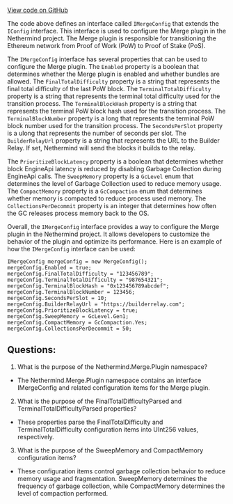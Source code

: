 [View code on GitHub](https://github.com/NethermindEth/nethermind/src/Nethermind/Nethermind.Merge.Plugin/IMergeConfig.cs)

The code above defines an interface called `IMergeConfig` that extends the `IConfig` interface. This interface is used to configure the Merge plugin in the Nethermind project. The Merge plugin is responsible for transitioning the Ethereum network from Proof of Work (PoW) to Proof of Stake (PoS). 

The `IMergeConfig` interface has several properties that can be used to configure the Merge plugin. The `Enabled` property is a boolean that determines whether the Merge plugin is enabled and whether bundles are allowed. The `FinalTotalDifficulty` property is a string that represents the final total difficulty of the last PoW block. The `TerminalTotalDifficulty` property is a string that represents the terminal total difficulty used for the transition process. The `TerminalBlockHash` property is a string that represents the terminal PoW block hash used for the transition process. The `TerminalBlockNumber` property is a long that represents the terminal PoW block number used for the transition process. The `SecondsPerSlot` property is a ulong that represents the number of seconds per slot. The `BuilderRelayUrl` property is a string that represents the URL to the Builder Relay. If set, Nethermind will send the blocks it builds to the relay. 

The `PrioritizeBlockLatency` property is a boolean that determines whether block EngineApi latency is reduced by disabling Garbage Collection during EngineApi calls. The `SweepMemory` property is a `GcLevel` enum that determines the level of Garbage Collection used to reduce memory usage. The `CompactMemory` property is a `GcCompaction` enum that determines whether memory is compacted to reduce process used memory. The `CollectionsPerDecommit` property is an integer that determines how often the GC releases process memory back to the OS. 

Overall, the `IMergeConfig` interface provides a way to configure the Merge plugin in the Nethermind project. It allows developers to customize the behavior of the plugin and optimize its performance. Here is an example of how the `IMergeConfig` interface can be used:

```
IMergeConfig mergeConfig = new MergeConfig();
mergeConfig.Enabled = true;
mergeConfig.FinalTotalDifficulty = "123456789";
mergeConfig.TerminalTotalDifficulty = "987654321";
mergeConfig.TerminalBlockHash = "0x123456789abcdef";
mergeConfig.TerminalBlockNumber = 123456;
mergeConfig.SecondsPerSlot = 10;
mergeConfig.BuilderRelayUrl = "https://builderrelay.com";
mergeConfig.PrioritizeBlockLatency = true;
mergeConfig.SweepMemory = GcLevel.Gen1;
mergeConfig.CompactMemory = GcCompaction.Yes;
mergeConfig.CollectionsPerDecommit = 50;
```
## Questions: 
 1. What is the purpose of the Nethermind.Merge.Plugin namespace?
- The Nethermind.Merge.Plugin namespace contains an interface IMergeConfig and related configuration items for the Merge plugin.

2. What is the purpose of the FinalTotalDifficultyParsed and TerminalTotalDifficultyParsed properties?
- These properties parse the FinalTotalDifficulty and TerminalTotalDifficulty configuration items into UInt256 values, respectively.

3. What is the purpose of the SweepMemory and CompactMemory configuration items?
- These configuration items control garbage collection behavior to reduce memory usage and fragmentation. SweepMemory determines the frequency of garbage collection, while CompactMemory determines the level of compaction performed.